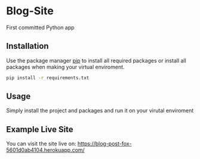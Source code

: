 # Blog-Site
First committed Python app

## Installation

Use the package manager [pip](https://pip.pypa.io/en/stable/) to install all required packages or install all packages when making your virtual enviroment.

```bash
pip install -r requirements.txt
```

## Usage

Simply install the project and packages and run it on your virutal enviroment

## Example Live Site

You can visit the site live on: https://blog-post-fox-5601d0ab4104.herokuapp.com/
